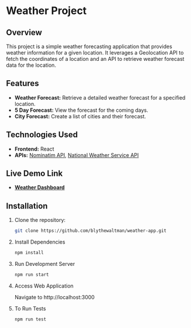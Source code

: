 # Weather Project

## Overview

This project is a simple weather forecasting application that provides weather information for a given location. It leverages a Geolocation API to fetch the coordinates of a location and an API to retrieve weather forecast data for the location.

## Features

- **Weather Forecast:** Retrieve a detailed weather forecast for a specified location.
- **5 Day Forecast:** View the forecast for the coming days.
- **City Forecast:** Create a list of cities and their forecast.

## Technologies Used

- **Frontend:** React
- **APIs:** [Nominatim API]('https://nominatim.org/release-docs/develop/api/Overview/'), [National Weather Service API]('https://www.weather.gov/documentation/services-web-api')

## Live Demo Link

- **[Weather Dashboard](https://weather-app-cyan-eta-57.vercel.app/)**

## Installation

1. Clone the repository:

   ```bash
   git clone https://github.com/blythewaltman/weather-app.git
   ```

2. Install Dependencies

   ```bash
   npm install
   ```

3. Run Development Server

   ```bash
   npm run start
   ```

4. Access Web Application

   Navigate to http://localhost:3000

5. To Run Tests

   ```bash
   npm run test
   ```
